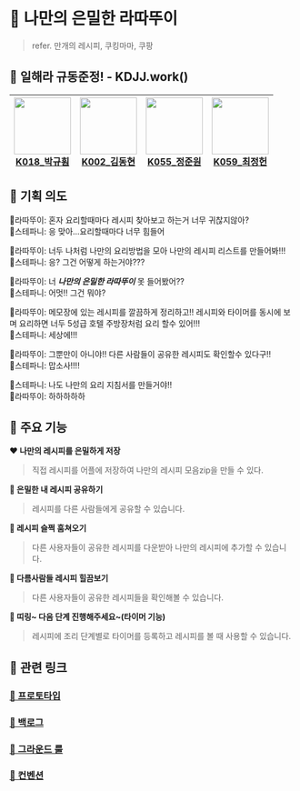 # 🍝 나만의 은밀한 라따뚜이
 > refer. 만개의 레시피, 쿠킹마마, 쿠팡

## 🍰 일해라 규동준정! - KDJJ.work()
|<a href="https://github.com/svclaw2000"><img src="https://avatars.githubusercontent.com/u/46339857?v=4" width=100/><br><center>K018_박규훤</center></a>|<a href="https://github.com/dongkey1198"><img src="https://avatars.githubusercontent.com/u/51209390?v=4" width=100/><br><center>K002_김동현</center></a>|<a href="https://github.com/azzyjk"><img src="https://avatars.githubusercontent.com/u/56161518?v=4" width=100/><br><center>K055_정준원</center></a>|<a href="https://github.com/Jeong-heon2"><img src="https://avatars.githubusercontent.com/u/55446114?v=4" width=100/><br><center>K059_최정헌</center></a>|
|:-----:|:-----:|:-----:|:-----:|

## 🥩 기획 의도 
👨라따뚜이: 혼자 요리할때마다 레시피 찾아보고 하는거 너무 귀찮지않아?  
👧스테파니: 응 맞아...요리할때마다 너무 힘들어

👨라따뚜이: 너두 나처럼 나만의 요리방법을 모아 나만의 레시피 리스트를 만들어봐!!!  
👧스테파니: 응? 그건 어떻게 하는거야???

👨라따뚜이: 너 ***나만의 은밀한 라따뚜이*** 못 들어봤어??  
👧스테파니: 어멋!! 그건 뭐야?

👨라따뚜이: 메모장에 있는 레시피를 깔끔하게 정리하고!! 레시피와 타이머를 동시에 보며 요리하면 너두 5성급 호텔 주방장처럼 요리 할수 있어!!!  
👧스테파니: 세상에!!!

👨라따뚜이: 그뿐만이 아니야!! 다른 사람들이 공유한 레시피도 확인할수 있다구!!  
👧스테파니: 맙소사!!!!

👧스테파니: 나도 나만의 요리 지침서를 만들거야!!  
👨라따뚜이: 하하하하하

## 🍖 주요 기능

**❤ 나만의 레시피를 은밀하게 저장**
> 직접 레시피를 어플에 저장하여 나만의 레시피 모음zip을 만들 수 있다.

**🧡 은밀한 내 레시피 공유하기**
> 레시피를 다른 사람들에게 공유할 수 있습니다.

**💛 레시피 슬쩍 훔쳐오기**
> 다른 사용자들이 공유한 레시피를 다운받아 나만의 레시피에 추가할 수 있습니다.

**💚 다름사람들 레시피 힐끔보기**
> 다른 사용자들이 공유한 레시피들을 확인해볼 수 있습니다.

**💙 띠링~ 다음 단계 진행해주세요~(타이머 기능)**
> 레시피에 조리 단계별로 타이머를 등록하고 레시피를 볼 때 사용할 수 있습니다.

## 🌮 관련 링크

### [💜 프로토타입](https://www.figma.com/file/cHfiiAwilyKdbPcO7KgWmu/%EB%82%98%EB%A7%8C%EC%9D%98-%EC%9D%80%EB%B0%80%ED%95%9C-%EB%9D%BC%EB%94%B0%EB%9A%9C%EC%9D%B4%E2%9D%A4?node-id=64%3A9879)
### [🤎 백로그](https://docs.google.com/spreadsheets/d/1vEL1eakho71AsXfejBZ_s8rf3ol1djSEHNhL8YVzziU/edit?usp=sharing) 
### [🖤 그라운드 룰](https://github.com/boostcampwm-2021/Android08-Ratatouille/wiki/Ground-Rules)
### [🤍 컨벤션](https://github.com/boostcampwm-2021/Android08-Ratatouille/wiki/Convention)
